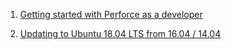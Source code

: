 1. [Getting started with Perforce as a developer](perforce/perforce.md)

2. [Updating to Ubuntu 18.04 LTS from 16.04 / 14.04](update_18_04/update_18_04.md)
